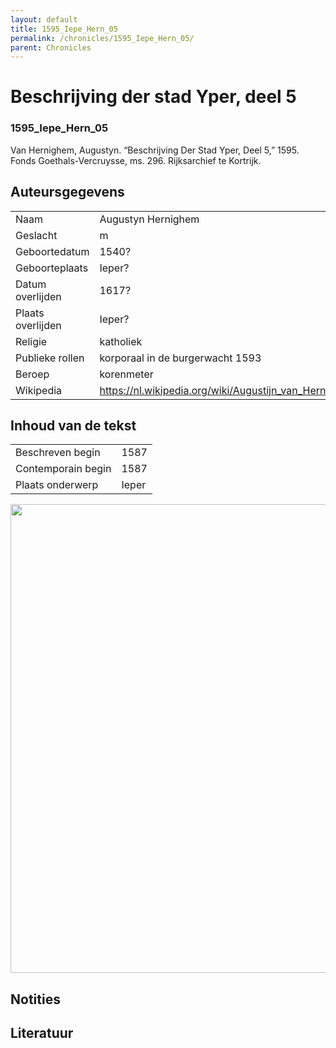 ```yaml
---
layout: default
title: 1595_Iepe_Hern_05
permalink: /chronicles/1595_Iepe_Hern_05/
parent: Chronicles
--- 
```



# Beschrijving der stad Yper, deel 5 

### 1595_Iepe_Hern_05 

Van Hernighem, Augustyn. “Beschrijving Der Stad Yper, Deel 5,” 1595. Fonds Goethals-Vercruysse, ms. 296. Rijksarchief te Kortrijk. 

## Auteursgegevens 

| | | 
| --------------- | --------------- | 
| Naam | Augustyn Hernighem | 
| Geslacht | m | 
| Geboortedatum | 1540? | 
| Geboorteplaats | Ieper? | 
| Datum overlijden | 1617? | 
| Plaats overlijden | Ieper? | 
| Religie | katholiek | 
| Publieke rollen | korporaal in de burgerwacht 1593 | 
| Beroep | korenmeter | 
| Wikipedia | https://nl.wikipedia.org/wiki/Augustijn_van_Hernighem | 

## Inhoud van de tekst 

| | | 
| --------------- | --------------- | 
| Beschreven begin | 1587 | 
| Contemporain begin | 1587 | 
| Plaats onderwerp | Ieper | 

[<img src="..\..\barplots_chronicles\1595_Iepe_Hern_05.jpg" width="750"/>](..\..\barplots_chronicles\1595_Iepe_Hern_05.jpg) 

## Notities 

## Literatuur 


